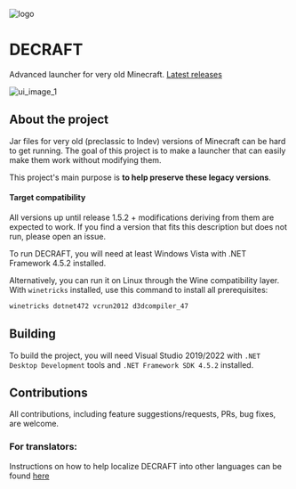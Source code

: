 ![logo](md_img/decraft_logo.png)
# DECRAFT
Advanced launcher for very old Minecraft.
[Latest releases](h#tps://github.com/counter185/DECRAFT_Launcher/releases)

![ui_image_1](md_img/ui_1.png)

## About the project
Jar files for very old (preclassic to Indev) versions of Minecraft can be hard to get running. The goal of this project is to make a launcher that can easily make them work without modifying them.

This project's main purpose is **to help preserve these legacy versions**.

#### Target compatibility

All versions up until release 1.5.2 + modifications deriving from them are expected to work. If you find a version that fits this description but does not run, please open an issue.

To run DECRAFT, you will need at least Windows Vista with .NET Framework 4.5.2 installed.

Alternatively, you can run it on Linux through the Wine compatibility layer. With `winetricks` installed, use this command to install all prerequisites:
```sh
winetricks dotnet472 vcrun2012 d3dcompiler_47
```

## Building

To build the project, you will need Visual Studio 2019/2022 with `.NET Desktop Development` tools and `.NET Framework SDK 4.5.2` installed.

## Contributions

All contributions, including feature suggestions/requests, PRs, bug fixes, are welcome.

### For translators:

Instructions on how to help localize DECRAFT into other languages can be found [here](https://github.com/counter185/DECRAFT_Launcher/tree/main/DeCraftLauncher/Localization)
